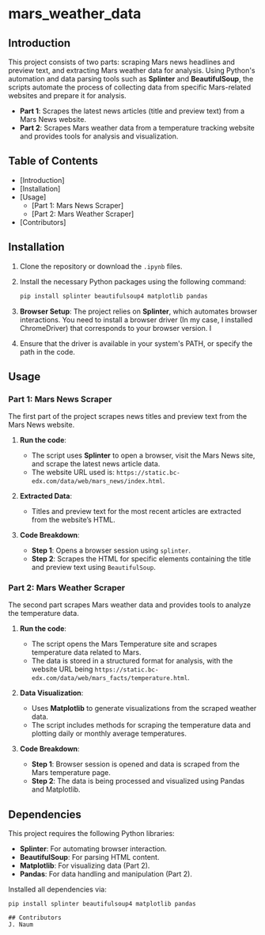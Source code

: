 # mars_weather_data

## Introduction
This project consists of two parts: scraping Mars news headlines and preview text, and extracting Mars weather data for analysis. Using Python's automation and data parsing tools such as **Splinter** and **BeautifulSoup**, the scripts automate the process of collecting data from specific Mars-related websites and prepare it for analysis.

- **Part 1**: Scrapes the latest news articles (title and preview text) from a Mars News website.
- **Part 2**: Scrapes Mars weather data from a temperature tracking website and provides tools for analysis and visualization.

## Table of Contents
- [Introduction]
- [Installation]
- [Usage]
  - [Part 1: Mars News Scraper]
  - [Part 2: Mars Weather Scraper]
- [Contributors]

## Installation
1. Clone the repository or download the `.ipynb` files.
2. Install the necessary Python packages using the following command:
    ```bash
    pip install splinter beautifulsoup4 matplotlib pandas
    ```
3. **Browser Setup**: The project relies on **Splinter**, which automates browser interactions. You need to install a browser driver (In my case, I installed ChromeDriver) that corresponds to your browser version. I

4. Ensure that the driver is available in your system's PATH, or specify the path in the code.

## Usage

### Part 1: Mars News Scraper
The first part of the project scrapes news titles and preview text from the Mars News website.

1. **Run the code**: 
    - The script uses **Splinter** to open a browser, visit the Mars News site, and scrape the latest news article data.
    - The website URL used is: `https://static.bc-edx.com/data/web/mars_news/index.html`.
  
2. **Extracted Data**:
    - Titles and preview text for the most recent articles are extracted from the website’s HTML.
  
3. **Code Breakdown**:
    - **Step 1**: Opens a browser session using `splinter`.
    - **Step 2**: Scrapes the HTML for specific elements containing the title and preview text using `BeautifulSoup`.

### Part 2: Mars Weather Scraper
The second part scrapes Mars weather data and provides tools to analyze the temperature data.

1. **Run the code**:
    - The script opens the Mars Temperature site and scrapes temperature data related to Mars.
    - The data is stored in a structured format for analysis, with the website URL being `https://static.bc-edx.com/data/web/mars_facts/temperature.html`.

2. **Data Visualization**:
    - Uses **Matplotlib** to generate visualizations from the scraped weather data.
    - The script includes methods for scraping the temperature data and plotting daily or monthly average temperatures.

3. **Code Breakdown**:
    - **Step 1**: Browser session is opened and data is scraped from the Mars temperature page.
    - **Step 2**: The data is being processed and visualized using Pandas and Matplotlib.

## Dependencies
This project requires the following Python libraries:
- **Splinter**: For automating browser interaction.
- **BeautifulSoup**: For parsing HTML content.
- **Matplotlib**: For visualizing data (Part 2).
- **Pandas**: For data handling and manipulation (Part 2).

Installed all dependencies via:
```git bash
pip install splinter beautifulsoup4 matplotlib pandas

## Contributors
J. Naum

